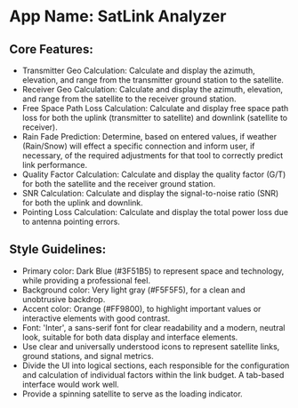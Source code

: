 # **App Name**: SatLink Analyzer

## Core Features:

- Transmitter Geo Calculation: Calculate and display the azimuth, elevation, and range from the transmitter ground station to the satellite.
- Receiver Geo Calculation: Calculate and display the azimuth, elevation, and range from the satellite to the receiver ground station.
- Free Space Path Loss Calculation: Calculate and display free space path loss for both the uplink (transmitter to satellite) and downlink (satellite to receiver).
- Rain Fade Prediction: Determine, based on entered values, if weather (Rain/Snow) will effect a specific connection and inform user, if necessary, of the required adjustments for that tool to correctly predict link performance.
- Quality Factor Calculation: Calculate and display the quality factor (G/T) for both the satellite and the receiver ground station.
- SNR Calculation: Calculate and display the signal-to-noise ratio (SNR) for both the uplink and downlink.
- Pointing Loss Calculation: Calculate and display the total power loss due to antenna pointing errors.

## Style Guidelines:

- Primary color: Dark Blue (#3F51B5) to represent space and technology, while providing a professional feel.
- Background color: Very light gray (#F5F5F5), for a clean and unobtrusive backdrop.
- Accent color: Orange (#FF9800), to highlight important values or interactive elements with good contrast.
- Font: 'Inter', a sans-serif font for clear readability and a modern, neutral look, suitable for both data display and interface elements.
- Use clear and universally understood icons to represent satellite links, ground stations, and signal metrics.
- Divide the UI into logical sections, each responsible for the configuration and calculation of individual factors within the link budget. A tab-based interface would work well.
- Provide a spinning satellite to serve as the loading indicator.